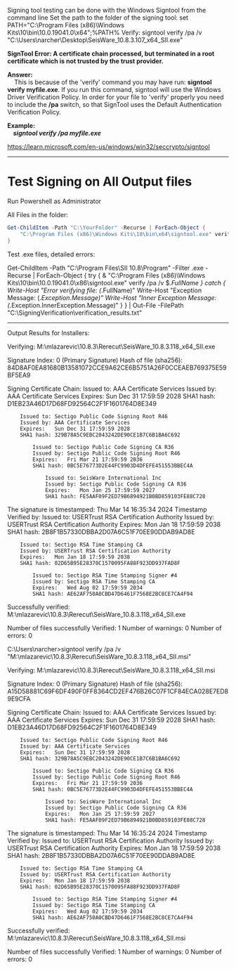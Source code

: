 Signing tool testing can be done with the Windows Signtool from the command line
Set the path to the folder of the signing tool:
	set PATH="C:\Program Files (x86)\Windows Kits\10\bin\10.0.19041.0\x64";%PATH%
Verify:
	signtool verify /pa /v "C:\\Users\\narcher\\Desktop\\SeisWare_10.8.3.107_x64_SII.exe"

**SignTool Error: A certificate chain processed, but terminated in a root certificate which is not trusted by the trust provider.**  
  
**Answer:**  
    This is because of the 'verify' command you may have run: **signtool verify myfile.exe**. If you run this command, signtool will use the Windows Driver Verification Policy. In order for your file to 'verify' properly you need to include the **/pa** switch, so that SignTool uses the Default Authentication Verification Policy.  
  
**Example:  
    _signtool verify /pa myfile.exe_**

https://learn.microsoft.com/en-us/windows/win32/seccrypto/signtool

---

# Test Signing on All Output files

Run Powershell as Administrator

All Files in the folder:
```powershell
Get-ChildItem -Path "C:\YourFolder" -Recurse | ForEach-Object {
    "C:\Program Files (x86)\Windows Kits\10\bin\x64\signtool.exe" verify /pa $_.FullName
}
```


Test .exe files, detailed errors:

Get-ChildItem -Path "C:\Program Files\SII 10.8\Program" -Filter .exe -Recurse | ForEach-Object {
    try {
        & "C:\Program Files (x86)\Windows Kits\10\bin\10.0.19041.0\x86\signtool.exe" verify /pa /v $_.FullName
    } catch {
        Write-Host "Error verifying file: (_.FullName)"
        Write-Host "Exception Message: (_.Exception.Message)"
        Write-Host "Inner Exception Message: (_.Exception.InnerException.Message)"
    }
} | Out-File -FilePath "C:\SigningVerification\verification_results.txt"



---

Output Results for Installers:

Verifying: M:\mlazarevic\10.8.3\Rerecut\SeisWare_10.8.3.118_x64_SII.exe

Signature Index: 0 (Primary Signature)
Hash of file (sha256): 84D8AF0EA81680B13581072CCE9A62CE6B5751A26F0CCEAEB769375E59BF5EA9

Signing Certificate Chain:
    Issued to: AAA Certificate Services
    Issued by: AAA Certificate Services
    Expires:   Sun Dec 31 17:59:59 2028
    SHA1 hash: D1EB23A46D17D68FD92564C2F1F1601764D8E349

        Issued to: Sectigo Public Code Signing Root R46
        Issued by: AAA Certificate Services
        Expires:   Sun Dec 31 17:59:59 2028
        SHA1 hash: 329B78A5C9EBC2043242DE90CE1B7C6B1BA6C692

            Issued to: Sectigo Public Code Signing CA R36
            Issued by: Sectigo Public Code Signing Root R46
            Expires:   Fri Mar 21 17:59:59 2036
            SHA1 hash: 0BC5E76773D2E44FC9903D4DFEFE451553BBEC4A

                Issued to: SeisWare International Inc
                Issued by: Sectigo Public Code Signing CA R36
                Expires:   Mon Jan 25 17:59:59 2027
                SHA1 hash: FE5AAF09F2ED79B6894921B0BD859103FE88C728

The signature is timestamped: Thu Mar 14 16:35:34 2024
Timestamp Verified by:
    Issued to: USERTrust RSA Certification Authority
    Issued by: USERTrust RSA Certification Authority
    Expires:   Mon Jan 18 17:59:59 2038
    SHA1 hash: 2B8F1B57330DBBA2D07A6C51F70EE90DDAB9AD8E

        Issued to: Sectigo RSA Time Stamping CA
        Issued by: USERTrust RSA Certification Authority
        Expires:   Mon Jan 18 17:59:59 2038
        SHA1 hash: 02D65B95E28370C1570095FA88F923DD937FAD8F

            Issued to: Sectigo RSA Time Stamping Signer #4
            Issued by: Sectigo RSA Time Stamping CA
            Expires:   Wed Aug 02 17:59:59 2034
            SHA1 hash: AE62AF750A0CBD47D6461F7568E2BC8CE7CA4F94


Successfully verified: M:\mlazarevic\10.8.3\Rerecut\SeisWare_10.8.3.118_x64_SII.exe

Number of files successfully Verified: 1
Number of warnings: 0
Number of errors: 0

C:\Users\narcher>signtool verify /pa /v "M:\mlazarevic\10.8.3\Rerecut\SeisWare_10.8.3.118_x64_SII.msi"

Verifying: M:\mlazarevic\10.8.3\Rerecut\SeisWare_10.8.3.118_x64_SII.msi

Signature Index: 0 (Primary Signature)
Hash of file (sha256): A15D58881C69F6DF490F0FF8364CD2EF476B26C07F1CF84ECA028E7ED89E9CFA

Signing Certificate Chain:
    Issued to: AAA Certificate Services
    Issued by: AAA Certificate Services
    Expires:   Sun Dec 31 17:59:59 2028
    SHA1 hash: D1EB23A46D17D68FD92564C2F1F1601764D8E349

        Issued to: Sectigo Public Code Signing Root R46
        Issued by: AAA Certificate Services
        Expires:   Sun Dec 31 17:59:59 2028
        SHA1 hash: 329B78A5C9EBC2043242DE90CE1B7C6B1BA6C692

            Issued to: Sectigo Public Code Signing CA R36
            Issued by: Sectigo Public Code Signing Root R46
            Expires:   Fri Mar 21 17:59:59 2036
            SHA1 hash: 0BC5E76773D2E44FC9903D4DFEFE451553BBEC4A

                Issued to: SeisWare International Inc
                Issued by: Sectigo Public Code Signing CA R36
                Expires:   Mon Jan 25 17:59:59 2027
                SHA1 hash: FE5AAF09F2ED79B6894921B0BD859103FE88C728

The signature is timestamped: Thu Mar 14 16:35:24 2024
Timestamp Verified by:
    Issued to: USERTrust RSA Certification Authority
    Issued by: USERTrust RSA Certification Authority
    Expires:   Mon Jan 18 17:59:59 2038
    SHA1 hash: 2B8F1B57330DBBA2D07A6C51F70EE90DDAB9AD8E

        Issued to: Sectigo RSA Time Stamping CA
        Issued by: USERTrust RSA Certification Authority
        Expires:   Mon Jan 18 17:59:59 2038
        SHA1 hash: 02D65B95E28370C1570095FA88F923DD937FAD8F

            Issued to: Sectigo RSA Time Stamping Signer #4
            Issued by: Sectigo RSA Time Stamping CA
            Expires:   Wed Aug 02 17:59:59 2034
            SHA1 hash: AE62AF750A0CBD47D6461F7568E2BC8CE7CA4F94


Successfully verified: M:\mlazarevic\10.8.3\Rerecut\SeisWare_10.8.3.118_x64_SII.msi

Number of files successfully Verified: 1
Number of warnings: 0
Number of errors: 0

